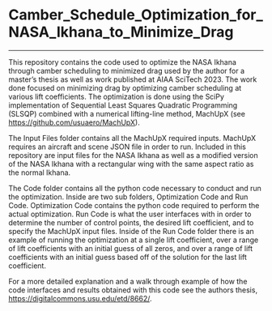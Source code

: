 # Camber_Schedule_Optimization_for_NASA_Ikhana_to_Minimize_Drag
---
This repository contains the code used to optimize the NASA Ikhana through camber scheduling to minimized drag used by the author for a master’s thesis as well as work published at AIAA SciTech 2023. The work done focused on minimizing drag by optimizing camber scheduling at various lift coefficients. The optimization is done using the SciPy implementation of Sequential Least Squares Quadratic Programming (SLSQP) combined with a numerical lifting-line method, MachUpX (see https://github.com/usuaero/MachUpX).

The Input Files folder contains all the MachUpX required inputs. MachUpX requires an aircraft and scene JSON file in order to run. Included in this repository are input files for the NASA Ikhana as well as a modified version of the NASA Ikhana with a rectangular wing with the same aspect ratio as the normal Ikhana.

The Code folder contains all the python code necessary to conduct and run the optimization. Inside are two sub folders, Optimization Code and Run Code. Optimization Code contains the python code required to perform the actual optimization. Run Code is what the user interfaces with in order to determine the number of control points, the desired lift coefficient, and to specify the MachUpX input files. Inside of the Run Code folder there is an example of running the optimization at a single lift coefficient, over a range of lift coefficients with an initial guess of all zeros, and over a range of lift coefficients with an initial guess based off of the solution for the last lift coefficient.

For a more detailed explanation and a walk through example of how the code interfaces and results obtained with this code see the authors thesis, https://digitalcommons.usu.edu/etd/8662/.
